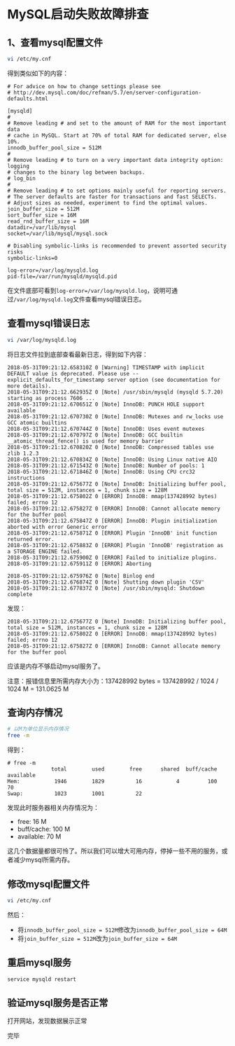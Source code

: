 # MySQL启动失败故障排查

## 1、查看mysql配置文件

```bash
vi /etc/my.cnf
```

得到类似如下的内容：

```
# For advice on how to change settings please see
# http://dev.mysql.com/doc/refman/5.7/en/server-configuration-defaults.html

[mysqld]
#
# Remove leading # and set to the amount of RAM for the most important data
# cache in MySQL. Start at 70% of total RAM for dedicated server, else 10%.
innodb_buffer_pool_size = 512M
#
# Remove leading # to turn on a very important data integrity option: logging
# changes to the binary log between backups.
# log_bin
#
# Remove leading # to set options mainly useful for reporting servers.
# The server defaults are faster for transactions and fast SELECTs.
# Adjust sizes as needed, experiment to find the optimal values.
join_buffer_size = 512M
sort_buffer_size = 16M
read_rnd_buffer_size = 16M
datadir=/var/lib/mysql
socket=/var/lib/mysql/mysql.sock

# Disabling symbolic-links is recommended to prevent assorted security risks
symbolic-links=0

log-error=/var/log/mysqld.log
pid-file=/var/run/mysqld/mysqld.pid
```

在文件底部可看到`log-error=/var/log/mysqld.log`，说明可通过`/var/log/mysqld.log`文件查看mysql错误日志。


## 查看mysql错误日志

```bash
vi /var/log/mysqld.log
```

将日志文件拉到底部查看最新日志，得到如下内容：

```
2018-05-31T09:21:12.658310Z 0 [Warning] TIMESTAMP with implicit DEFAULT value is deprecated. Please use --explicit_defaults_for_timestamp server option (see documentation for more details).
2018-05-31T09:21:12.662935Z 0 [Note] /usr/sbin/mysqld (mysqld 5.7.20) starting as process 7606 ...
2018-05-31T09:21:12.670651Z 0 [Note] InnoDB: PUNCH HOLE support available
2018-05-31T09:21:12.670730Z 0 [Note] InnoDB: Mutexes and rw_locks use GCC atomic builtins
2018-05-31T09:21:12.670744Z 0 [Note] InnoDB: Uses event mutexes
2018-05-31T09:21:12.670797Z 0 [Note] InnoDB: GCC builtin __atomic_thread_fence() is used for memory barrier
2018-05-31T09:21:12.670820Z 0 [Note] InnoDB: Compressed tables use zlib 1.2.3
2018-05-31T09:21:12.670834Z 0 [Note] InnoDB: Using Linux native AIO
2018-05-31T09:21:12.671543Z 0 [Note] InnoDB: Number of pools: 1
2018-05-31T09:21:12.671846Z 0 [Note] InnoDB: Using CPU crc32 instructions
2018-05-31T09:21:12.675677Z 0 [Note] InnoDB: Initializing buffer pool, total size = 512M, instances = 1, chunk size = 128M
2018-05-31T09:21:12.675802Z 0 [ERROR] InnoDB: mmap(137428992 bytes) failed; errno 12
2018-05-31T09:21:12.675827Z 0 [ERROR] InnoDB: Cannot allocate memory for the buffer pool
2018-05-31T09:21:12.675847Z 0 [ERROR] InnoDB: Plugin initialization aborted with error Generic error
2018-05-31T09:21:12.675871Z 0 [ERROR] Plugin 'InnoDB' init function returned error.
2018-05-31T09:21:12.675883Z 0 [ERROR] Plugin 'InnoDB' registration as a STORAGE ENGINE failed.
2018-05-31T09:21:12.675900Z 0 [ERROR] Failed to initialize plugins.
2018-05-31T09:21:12.675911Z 0 [ERROR] Aborting

2018-05-31T09:21:12.675976Z 0 [Note] Binlog end
2018-05-31T09:21:12.676874Z 0 [Note] Shutting down plugin 'CSV'
2018-05-31T09:21:12.677837Z 0 [Note] /usr/sbin/mysqld: Shutdown complete
```

发现：
```
2018-05-31T09:21:12.675677Z 0 [Note] InnoDB: Initializing buffer pool, total size = 512M, instances = 1, chunk size = 128M
2018-05-31T09:21:12.675802Z 0 [ERROR] InnoDB: mmap(137428992 bytes) failed; errno 12
2018-05-31T09:21:12.675827Z 0 [ERROR] InnoDB: Cannot allocate memory for the buffer pool
```

应该是内存不够启动mysql服务了。

注意：报错信息里所需内存大小为：137428992 bytes = 137428992 / 1024 / 1024 M = 131.0625 M


## 查询内存情况

```bash
# 以M为单位显示内存情况
free -m
```

得到：

```
# free -m
              total        used        free      shared  buff/cache   available
Mem:           1946        1829          16           4         100          70
Swap:          1023        1001          22
```

发现此时服务器相关内存情况为：

- free: 16 M
- buff/cache: 100 M
- available: 70 M

这几个数据量都很可怜了。所以我们可以增大可用内存，停掉一些不用的服务，或者减少mysql所需内存。


## 修改mysql配置文件

```bash
vi /etc/my.cnf
```

然后：

- 将`innodb_buffer_pool_size = 512M`修改为`innodb_buffer_pool_size = 64M`
- 将`join_buffer_size = 512M`改为`join_buffer_size = 64M`


## 重启mysql服务

```bash
service mysqld restart
```


## 验证mysql服务是否正常

打开网站，发现数据展示正常

完毕